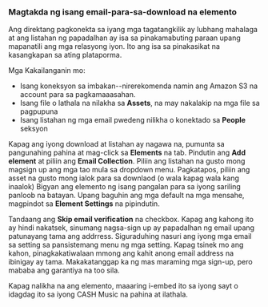 ### Magtakda ng isang email-para-sa-download na elemento

Ang direktang pagkonekta sa iyang mga tagatangkilik ay lubhang mahalaga at ang listahan ng papadalhan ay isa sa pinakamabuting paraan upang mapanatili ang mga relasyong iyon. Ito ang isa sa pinakasikat na kasangkapan sa ating plataporma.

Mga Kakailanganin mo:

- Isang koneksyon sa imbakan--nirerekomenda namin ang Amazon S3 na account para sa pagkamaaasahan.
- Isang file o lathala na nilakha sa **Assets**, na may nakalakip na mga file sa pagpupuna
- Isang listahan ng mga email pwedeng nilikha o konektado sa **People** seksyon

Kapag ang iyong download at listahan ay nagawa na, pumunta sa pangunahing pahina at mag-click sa **Elements** na tab. Pindutin ang **Add element** at piliin ang **Email Collection**. Piliin ang listahan na gusto mong magsign up ang mga tao mula sa dropdown menu. Pagkatapos, piliin ang asset na gusto mong ialok para sa downlaod (o wala kapag wala kang inaalok) Bigyan ang elemento ng isang pangalan para sa iyong sariling panloob na batayan. Upang baguhin ang mga default na mga mensahe, magpindot sa **Element Settings** na pipindutin.

Tandaang ang **Skip email verification** na checkbox. Kapag ang kahong ito ay hindi nakatsek, sinumang nagsa-sign up ay papadalhan ng email upang patunayang tama ang addrress. Siguraduhing nasuri ang iyong mga email sa setting sa pansistemang menu ng mga setting. Kapag tsinek mo ang kahon, pinagkakatiwalaan mmong ang kahit anong email address na ibinigay ay tama. Makakatanggap ka ng mas maraming mga sign-up, pero mababa ang garantiya na too sila.

Kapag nalikha na ang elemento, maaaring i-embed ito sa iyong sayt o idagdag ito sa iyong CASH Music na pahina at ilathala.
